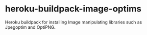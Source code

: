 # heroku-buildpack-image-optims
Heroku buildpack for installing Image manipulating libraries such as Jpegoptim and OptiPNG.
